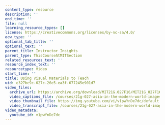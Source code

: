 ```yaml
---
content_type: resource
description: ''
end_time: ''
file: null
learning_resource_types: []
license: https://creativecommons.org/licenses/by-nc-sa/4.0/
ocw_type: ''
optional_tab_title: ''
optional_text: ''
parent_title: Instructor Insights
parent_type: ThisCourseAtMITSection
related_resources_text: ''
resource_index_text: ''
resourcetype: Video
start_time: ''
title: Using Visual Materials to Teach
uid: e327bc9c-627c-26e5-ea3f-677245e901d7
video_files:
  archive_url: https://archive.org/download/MIT21G.027F16/MIT21G_027F16_educator_05_300k.mp4
  video_captions_file: /courses/21g-027-asia-in-the-modern-world-images-representations-fall-2016/7d86b6e14d6c5d9e88043b87cffaa2b5_1801228.vtt
  video_thumbnail_file: https://img.youtube.com/vi/v1pwYnDe7dc/default.jpg
  video_transcript_file: /courses/21g-027-asia-in-the-modern-world-images-representations-fall-2016/dad42f70de04e3cec013a016cd8382cb_1801228.pdf
video_metadata:
  youtube_id: v1pwYnDe7dc
---
```

